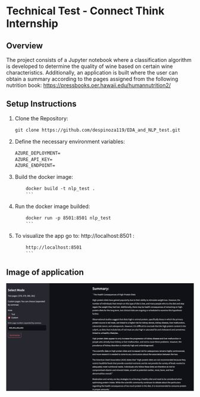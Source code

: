 # Technical Test - Connect Think Internship

## Overview
The project consists of a Jupyter notebook where a classification algorithm is developed to determine the quality of wine based on certain wine characteristics. Additionally, an application is built where the user can obtain a summary according to the pages assigned from the following nutrition book: https://pressbooks.oer.hawaii.edu/humannutrition2/ 

## Setup Instructions
1. Clone the Repository:
    ```html
    git clone https://github.com/despinoza119/EDA_and_NLP_test.git
    ```

2. Define the necessary environment variables:
    ```html
    AZURE_DEPLOYMENT=
    AZURE_API_KEY=
    AZURE_ENDPOINT=
    ```

3. Build the docker image:
    ```html
        docker build -t nlp_test .
        ```

4. Run the docker image builded:
    ```html
        docker run -p 8501:8501 nlp_test
        ```

5. To visualize the app go to: http://localhost:8501 :
    ```html
        http://localhost:8501
        ```

## Image of application
![Sample Image](app.png)
